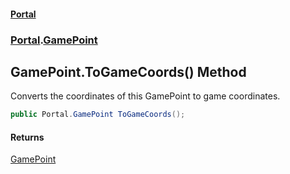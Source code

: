 #### [Portal](index.md 'index')
### [Portal](Portal.md 'Portal').[GamePoint](GamePoint.md 'Portal.GamePoint')

## GamePoint.ToGameCoords() Method

Converts the coordinates of this GamePoint to game coordinates.

```csharp
public Portal.GamePoint ToGameCoords();
```

#### Returns
[GamePoint](GamePoint.md 'Portal.GamePoint')